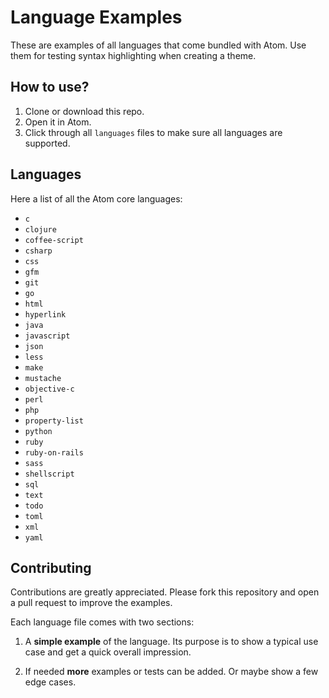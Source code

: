 # Language Examples

These are examples of all languages that come bundled with Atom. Use them for testing syntax highlighting when creating a theme.

## How to use?

1. Clone or download this repo.
2. Open it in Atom.
3. Click through all `languages` files to make sure all languages are supported.

## Languages

Here a list of all the Atom core languages:

- `c`
- `clojure`
- `coffee-script`
- `csharp`
- `css`
- `gfm`
- `git`
- `go`
- `html`
- `hyperlink`
- `java`
- `javascript`
- `json`
- `less`
- `make`
- `mustache`
- `objective-c`
- `perl`
- `php`
- `property-list`
- `python`
- `ruby`
- `ruby-on-rails`
- `sass`
- `shellscript`
- `sql`
- `text`
- `todo`
- `toml`
- `xml`
- `yaml`

## Contributing

Contributions are greatly appreciated. Please fork this repository and open a pull request to improve the examples.

Each language file comes with two sections:

1. A __simple example__ of the language. Its purpose is to show a typical use case and get a quick overall impression.

2. If needed __more__ examples or tests can be added. Or maybe show a few edge cases.

